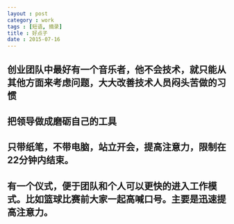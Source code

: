 ```yaml
---
layout : post
category : work
tags : [短语, 摘录]
title : 好点子
date : 2015-07-16
---
```



## 创业团队中最好有一个音乐者，他不会技术，就只能从其他方面来考虑问题，大大改善技术人员闷头苦做的习惯

## 把领导做成磨砺自己的工具

## 只带纸笔，不带电脑，站立开会，提高注意力，限制在22分钟内结束。

## 有一个仪式，便于团队和个人可以更快的进入工作模式。比如篮球比赛前大家一起高喊口号。主要是迅速提高注意力。
